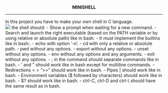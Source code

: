 **<p align="center">MINISHELL<p/>**
<hr/>
In this project you have to make your own shell in C language.<br/>
<image src="Minishell.gif"/>
the shell should:
- Show a prompt when waiting for a new command.
- Search and launch the right executable (based on the PATH variable or by using relative or absolute path) like in bash.
- It must implement the builtins like in bash:.
- echo with option ’-n’.
- cd with only a relative or absolute path.
- pwd without any options.
- export without any options.
- unset without any options.
- env without any options and any arguments.
- exit without any options.
- ; in the command should separate commands like in bash.
- ’ and " should work like in bash except for multiline commands.
- Redirections < > “>>” should work like in bash.
- Pipes | should work like in bash.
- Environment variables ($ followed by characters) should work like in bash.
- $? should work like in bash.
- ctrl-C, ctrl-D and ctrl-\ should have the same result as in bash.

